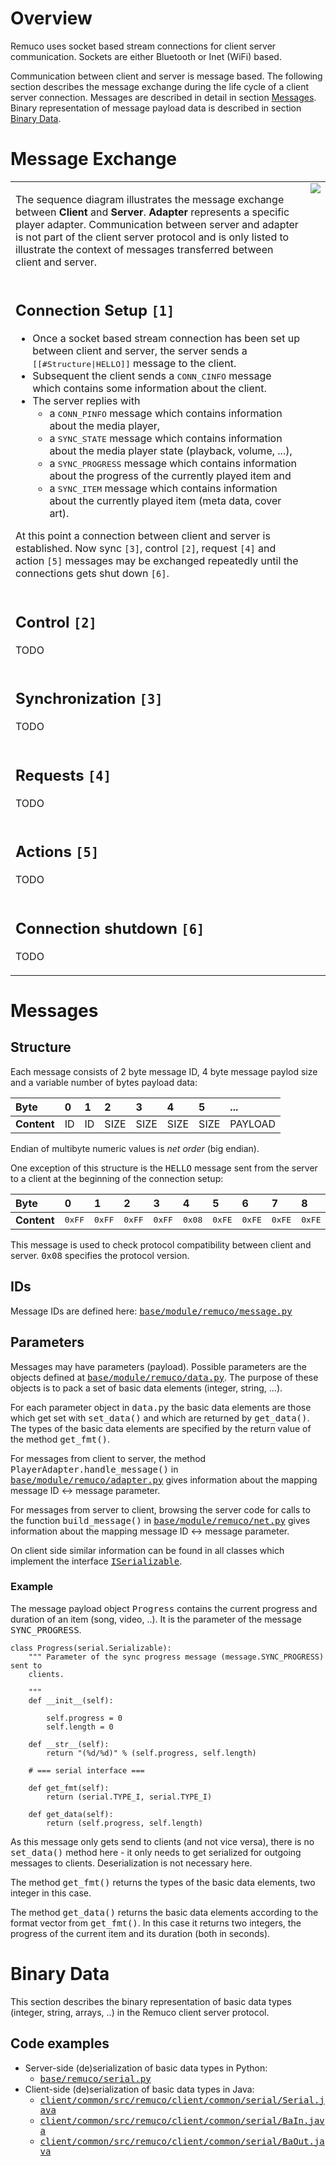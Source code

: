<h1>Overview</h1>


Remuco uses socket based stream connections for client server communication. Sockets are either Bluetooth or Inet (WiFi) based.

Communication between client and server is message based. The following section describes the message exchange during the life cycle of a client server connection. Messages are described in detail in section [Messages](#Messages.md). Binary representation of message payload data is described in section [Binary Data](#Binary_Data.md).

# Message Exchange #

<table>
<tr valign='top'>
<td>

The sequence diagram illustrates the message exchange between <b>Client</b> and <b>Server</b>. <b>Adapter</b> represents a specific player adapter. Communication between server and adapter is not part of the client server protocol and is only listed to illustrate the context of messages transferred between client and server.<br>
<br>
<h2>Connection Setup <code>[1]</code></h2>

<ul><li>Once a socket based stream connection has been set up between client and server, the server sends a <tt>[[#Structure|HELLO]]</tt> message to the client.<br>
</li><li>Subsequent the client sends a <tt>CONN_CINFO</tt> message which contains some information about the client.<br>
</li><li>The server replies with<br>
<ul><li>a <tt>CONN_PINFO</tt> message which contains information about the media player,<br>
</li><li>a <tt>SYNC_STATE</tt> message which contains information about the media player state (playback, volume, ...),<br>
</li><li>a <tt>SYNC_PROGRESS</tt> message which contains information about the progress of the currently played item and<br>
</li><li>a <tt>SYNC_ITEM</tt> message which contains information about the currently played item (meta data, cover art).</li></ul></li></ul>

At this point a connection between client and server is established. Now sync <code>[3]</code>, control <code>[2]</code>, request <code>[4]</code> and action <code>[5]</code> messages may be exchanged repeatedly until the connections gets shut down <code>[6]</code>.<br>
<br>
<h2>Control <code>[2]</code></h2>

TODO<br>
<br>
<h2>Synchronization <code>[3]</code></h2>

TODO<br>
<br>
<h2>Requests <code>[4]</code></h2>

TODO<br>
<br>
<h2>Actions <code>[5]</code></h2>

TODO<br>
<br>
<h2>Connection shutdown <code>[6]</code></h2>

TODO<br>
</td>
<td>
<img src='http://wiki.remuco.googlecode.com/hg/images/client-server-protocol.png' />
</td>
</tr>
</table>

# Messages #

## Structure ##

Each message consists of 2 byte message ID, 4 byte message paylod size and a variable number of bytes payload data:

| **Byte** | 0 | 1 | 2 | 3 | 4 | 5 | ... |
|:---------|:--|:--|:--|:--|:--|:--|:----|
| **Content** | ID | ID | SIZE | SIZE | SIZE | SIZE | PAYLOAD |

Endian of multibyte numeric values is _net order_ (big endian).

One exception of this structure is the <tt>HELLO</tt> message sent from the server to a client at the beginning of the connection setup:

| **Byte** | 0 | 1 | 2 | 3 | 4 | 5 | 6 | 7 | 8 |
|:---------|:--|:--|:--|:--|:--|:--|:--|:--|:--|
| **Content** | <tt>0xFF</tt> | <tt>0xFF</tt> | <tt>0xFF</tt> | <tt>0xFF</tt> | <tt>0x08</tt> | <tt>0xFE</tt> | <tt>0xFE</tt> | <tt>0xFE</tt> | <tt>0xFE</tt> |

This message is used to check protocol compatibility between client and server. <tt>0x08</tt> specifies the protocol version.

## IDs ##

Message IDs are defined here: <tt><a href='http://code.google.com/p/remuco/source/browse/base/module/remuco/message.py'>base/module/remuco/message.py</a></tt>

## Parameters ##

Messages may have parameters (payload). Possible parameters are the objects defined at <tt><a href='http://code.google.com/p/remuco/source/browse/base/module/remuco/data.py'>base/module/remuco/data.py</a></tt>. The purpose of these objects is to pack a set of basic data elements (integer, string, ...).

For each parameter object in <tt>data.py</tt> the basic data elements are those which get set with <tt>set_data()</tt> and which are returned by <tt>get_data()</tt>. The types of the basic data elements are specified by the return value of the method  <tt>get_fmt()</tt>.

For messages from client to server, the method <tt>PlayerAdapter.handle_message()</tt> in <tt><a href='http://code.google.com/p/remuco/source/browse/base/module/remuco/adapter.py'>base/module/remuco/adapter.py</a></tt> gives information about the mapping message ID ↔ message parameter.

For messages from server to client, browsing the server code for calls to the function <tt>build_message()</tt> in <tt><a href='http://code.google.com/p/remuco/source/browse/base/module/remuco/net.py'>base/module/remuco/net.py</a></tt> gives information about the mapping message ID ↔ message parameter.

On client side similar information can be found in all classes which implement the interface <tt><a href='http://code.google.com/p/remuco/source/browse/client/common/src/remuco/client/common/serial/ISerializable.java'>ISerializable</a></tt>.

### Example ###

The message payload object <tt>Progress</tt> contains the current progress and duration of an item (song, video, ..). It is the parameter of the message <tt>SYNC_PROGRESS</tt>.

```
class Progress(serial.Serializable):
    """ Parameter of the sync progress message (message.SYNC_PROGRESS) sent to
    clients.
    
    """
    def __init__(self):
        
        self.progress = 0
        self.length = 0
        
    def __str__(self):
        return "(%d/%d)" % (self.progress, self.length)
        
    # === serial interface ===
        
    def get_fmt(self):
        return (serial.TYPE_I, serial.TYPE_I)
        
    def get_data(self):
        return (self.progress, self.length)
```

As this message only gets send to clients (and not vice versa), there is no <tt>set_data()</tt> method here - it only needs to get serialized for outgoing messages to clients. Deserialization is not necessary here.

The method <tt>get_fmt()</tt> returns the types of the basic data elements, two integer in this case.

The method <tt>get_data()</tt> returns the basic data elements according to the format vector from <tt>get_fmt()</tt>. In this case it returns two integers, the progress of the current item and its duration (both in seconds).

# Binary Data #

This section describes the binary representation of basic data types (integer, string, arrays, ..) in the Remuco client server protocol.

## Code examples ##

  * Server-side (de)serialization of basic data types in Python:
    * <tt><a href='http://code.google.com/p/remuco/source/browse/base/module/remuco/serial.py'>base/remuco/serial.py</a></tt>
  * Client-side (de)serialization of basic data types in Java:
    * <tt><a href='http://code.google.com/p/remuco/source/browse/client/common/src/remuco/client/common/serial/Serial.java'>client/common/src/remuco/client/common/serial/Serial.java</a></tt>
    * <tt><a href='http://code.google.com/p/remuco/source/browse/client/common/src/remuco/client/common/serial/BaIn.java'>client/common/src/remuco/client/common/serial/BaIn.java</a></tt>
    * <tt><a href='http://code.google.com/p/remuco/source/browse/client/common/src/remuco/client/common/serial/BaOut.java'>client/common/src/remuco/client/common/serial/BaOut.java</a></tt>